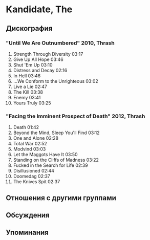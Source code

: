 # Kandidate, The



## Дискография

### "Until We Are Outnumbered" 2010, Thrash

1.	 Strength Through Diversity	03:17	 
2.	 Give Up All Hope	03:46	 
3.	 Shut 'Em Up	03:10	 
4.	 Distress and Decay	02:16	 
5.	 In Hell	03:46	 
6.	 ...We Conform to the Unrighteous	03:02	 
7.	 Live a Lie	02:47	 
8.	 The Kill	03:38	 
9.	 Enemy	03:41	 
10.	 Yours Truly	03:25

### "Facing the Imminent Prospect of Death" 2012, Thrash

1.	 Death	01:42	 
2.	 Beyond the Mind, Sleep You'll Find	03:12	 
3.	 One and Alone	02:28	 
4.	 Total War	02:52	 
5.	 Modvind	03:03	 
6.	 Let the Maggots Have It	03:50	 
7.	 Standing on the Cliffs of Madness	03:22	 
8.	 Fucked in the Search for Life	02:39	 
9.	 Disillusioned	02:44	 
10.	 Doomedag	02:37	 
11.	 The Knives Spit	02:37	


## Отношения с другими группами


## Обсуждения


## Упоминания

